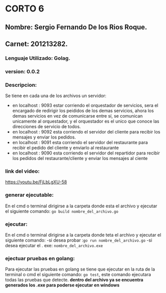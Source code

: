 # CORTO 6
## Nombre: Sergio Fernando De los Rios Roque.
## Carnet: 201213282. 
### Lenguaje Utilizado: Golag. 
### version: 0.0.2
### Descripcion:
Se tiene en cada una de los archivos un servidor:
- en localhost : 9093 estar corriendo el orquestador de servicios, sera el encargado de redirigir los peididos de los demas servicios, ahora los demas servicios en vez de comunicarse entre sí, se comunican unicamente al orquestador, y el orquestador es el unico que conoce las direcciones de servicio de todos. 
- en localhost : 9092 esta corriendo el servidor del cliente para recibir los mensajes y enviar los pedidos. 
- en localhost : 9091 esta corriendo el servidor del restaurante para recibir el pedido del cliente y enviarlo al restaurante
- en localhost : 9090 esta corriendo el servidor del repartidor para recibir los pedidos del restaurante/cliente y enviar los mensajes al ciente
### link del video:
https://youtu.be/FjLbLgXU-58
### generar ejecutable:
En el cmd o terminal dirigirse a la carpeta donde esta el archivo y ejecutar el siguiente comando: 
`go build nombre_del_archivo.go`
### ejecutar:
En el cmd o terminal dirigirse a la carpeta donde teta el archivo y ejecutar el siguiente comando: 
-si desea probar :`go run nombre_del_archivo.go`
-si desea ejecutar el . exe: `nombre_del_archivo.exe` 
### ejectuar pruebas en golang:
Para ejecutar las pruebas en golang se tiene que ejecutar en la ruta de la terminal o cmd el siguiente comando: `go test`, este comando ejecutara todas las pruebas que detecte. 
**dentro del archivo ya se encuentra generados los .exe para poderse ejecutar en windows**


